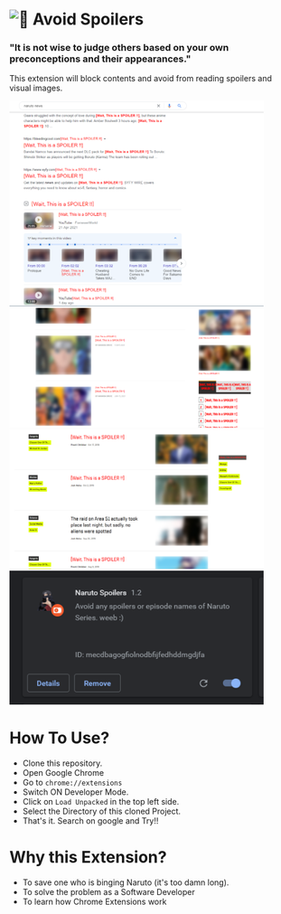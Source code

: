 # <img src="icon-stark.png" alt="🐺" width="64"/> Avoid Spoilers

### "It is not wise to judge others based on your own preconceptions and their appearances."

This extension will block contents and avoid from reading spoilers and visual images. <br/>

<img src="images/1.png" alt="extension" width="450"/>
<img src="images/2.png" alt="drawing" width="450"/>
<img src="images/3.png" alt="drawing" width="450"/>
<img src="images/4.png" alt="drawing" width="450"/>

# How To Use?

- Clone this repository.
- Open Google Chrome
- Go to `chrome://extensions`
- Switch ON Developer Mode.
- Click on `Load Unpacked` in the top left side.
- Select the Directory of this cloned Project.
- That's it. Search on google and Try!!

# Why this Extension?

- To save one who is binging Naruto (it's too damn long).
- To solve the problem as a Software Developer
- To learn how Chrome Extensions work
